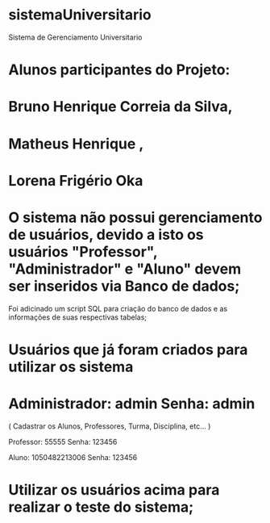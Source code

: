 # sistemaUniversitario
Sistema de Gerenciamento Universitario

# Alunos participantes do Projeto:

# Bruno Henrique Correia da Silva, 
# Matheus Henrique , 
# Lorena Frigério Oka



   # O sistema não possui gerenciamento de usuários, devido a isto os usuários "Professor", "Administrador" e "Aluno" devem ser inseridos via Banco de dados;
      
   Foi adicinado um script SQL para criação do banco de dados e as informações de suas respectivas tabelas;
      
 # Usuários que já foram criados para utilizar os sistema
            
  # Administrador: admin Senha: admin
  ( Cadastrar os Alunos, Professores, Turma, Disciplina, etc... )
  
  
  Professor: 55555 Senha: 123456
  
  Aluno: 1050482213006 Senha: 123456
            
   # Utilizar os usuários acima para realizar o teste do sistema;

